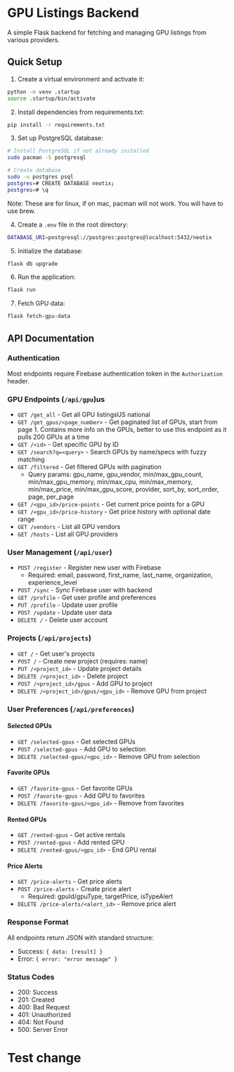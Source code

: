 # GPU Listings Backend

A simple Flask backend for fetching and managing GPU listings from various providers.

## Quick Setup

1. Create a virtual environment and activate it:
```bash
python -m venv .startup
source .startup/bin/activate
```

2. Install dependencies from requirements.txt:
```bash
pip install -r requirements.txt
```

3. Set up PostgreSQL database:
```bash
# Install PostgreSQL if not already installed
sudo pacman -S postgresql

# Create database
sudo -u postgres psql
postgres=# CREATE DATABASE neotix;
postgres=# \q
```
Note: These are for linux, if on mac, pacman will not work. You will have to use brew.

4. Create a `.env` file in the root directory:
```bash
DATABASE_URI=postgresql://postgres:postgres@localhost:5432/neotix
```

5. Initialize the database:
```bash
flask db upgrade
```

6. Run the application:
```bash
flask run
```

7. Fetch GPU data:
```bash
flask fetch-gpu-data
```

## API Documentation

### Authentication
Most endpoints require Firebase authentication token in the `Authorization` header.

### GPU Endpoints (`/api/gpu`)us
- `GET /get_all` - Get all GPU listingsUS national
- `GET /get_gpus/<page_number>` - Get paginated list of GPUs, start from page 1. Contains more info on the GPUs, better to use this endpoint as it pulls 200 GPUs at a time
- `GET /<id>` - Get specific GPU by ID
- `GET /search?q=<query>` - Search GPUs by name/specs with fuzzy matching
- `GET /filtered` - Get filtered GPUs with pagination
  - Query params: gpu_name, gpu_vendor, min/max_gpu_count, min/max_gpu_memory, min/max_cpu, min/max_memory, min/max_price, min/max_gpu_score, provider, sort_by, sort_order, page, per_page
- `GET /<gpu_id>/price-points` - Get current price points for a GPU
- `GET /<gpu_id>/price-history` - Get price history with optional date range
- `GET /vendors` - List all GPU vendors
- `GET /hosts` - List all GPU providers

### User Management (`/api/user`)
- `POST /register` - Register new user with Firebase
  - Required: email, password, first_name, last_name, organization, experience_level
- `POST /sync` - Sync Firebase user with backend
- `GET /profile` - Get user profile and preferences
- `PUT /profile` - Update user profile
- `POST /update` - Update user data
- `DELETE /` - Delete user account

### Projects (`/api/projects`)
- `GET /` - Get user's projects
- `POST /` - Create new project (requires: name)
- `PUT /<project_id>` - Update project details
- `DELETE /<project_id>` - Delete project
- `POST /<project_id>/gpus` - Add GPU to project
- `DELETE /<project_id>/gpus/<gpu_id>` - Remove GPU from project

### User Preferences (`/api/preferences`)
#### Selected GPUs
- `GET /selected-gpus` - Get selected GPUs
- `POST /selected-gpus` - Add GPU to selection
- `DELETE /selected-gpus/<gpu_id>` - Remove GPU from selection

#### Favorite GPUs  
- `GET /favorite-gpus` - Get favorite GPUs
- `POST /favorite-gpus` - Add GPU to favorites
- `DELETE /favorite-gpus/<gpu_id>` - Remove from favorites

#### Rented GPUs
- `GET /rented-gpus` - Get active rentals
- `POST /rented-gpus` - Add rented GPU
- `DELETE /rented-gpus/<gpu_id>` - End GPU rental

#### Price Alerts
- `GET /price-alerts` - Get price alerts
- `POST /price-alerts` - Create price alert
  - Required: gpuId/gpuType, targetPrice, isTypeAlert
- `DELETE /price-alerts/<alert_id>` - Remove price alert

### Response Format
All endpoints return JSON with standard structure:
- Success: `{ data: [result] }`
- Error: `{ error: "error message" }`

### Status Codes
- 200: Success
- 201: Created
- 400: Bad Request
- 401: Unauthorized
- 404: Not Found
- 500: Server Error
# Test change
